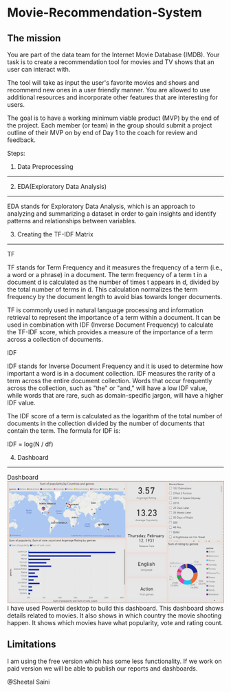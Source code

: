 # Movie-Recommendation-System

The mission
-------------------------------------------------------------------------------------------------------------------------------------------------------------------------
You are part of the data team for the Internet Movie Database (IMDB). Your task is to create a recommendation tool for movies and TV shows that an user can interact with.

The tool will take as input the user's favorite movies and shows and recommend new ones in a user friendly manner. You are allowed to use additional resources and incorporate other features that are interesting for users.

The goal is to have a working minimum viable product (MVP) by the end of the project. Each member (or team) in the group should submit a project outline of their MVP on by end of Day 1 to the coach for review and feedback.


Steps:
1. Data Preprocessing
-----------------------------------------------------------------------------------------------------------------------------------------------------------------------
2. EDA(Exploratory Data Analysis)
--------------------------------------------------------------------------------------------------------------------------------------------------------------------
EDA stands for Exploratory Data Analysis, which is an approach to analyzing and summarizing a dataset in order to gain insights and identify patterns and relationships between variables.

3. Creating the TF-IDF Matrix
-------------------------------------------------------------------------------------------------------------------------------------------------------------
TF

TF stands for Term Frequency and it measures the frequency of a term (i.e., a word or a phrase) in a document. The term frequency of a term t in a document d is calculated as the number of times t appears in d, divided by the total number of terms in d. This calculation normalizes the term frequency by the document length to avoid bias towards longer documents.

TF is commonly used in natural language processing and information retrieval to represent the importance of a term within a document. It can be used in combination with IDF (Inverse Document Frequency) to calculate the TF-IDF score, which provides a measure of the importance of a term across a collection of documents.

IDF

IDF stands for Inverse Document Frequency and it is used to determine how important a word is in a document collection. IDF measures the rarity of a term across the entire document collection. Words that occur frequently across the collection, such as "the" or "and," will have a low IDF value, while words that are rare, such as domain-specific jargon, will have a higher IDF value.

The IDF score of a term is calculated as the logarithm of the total number of documents in the collection divided by the number of documents that contain the term. The formula for IDF is:

IDF = log(N / df)

4. Dashboard
-----------------------------------------------------------------------------------------------------------------------------------------------
Dashboard
![Dashboard](https://github.com/sainisheetal/Movie-Recommendation-System/blob/main/PowerBi/Movie%20Recomendation%20Dashboard.png)
I have used Powerbi desktop to build this dashboard. This dashboard shows details related to movies. It also shows in which country the movie shooting happen. It shows which movies have what popularity, vote and rating count.

Limitations
---------------------------------------------------------------------------------------------------------------------------------------
I am using the free version which has some less functionality. If we work on paid version we will be able to publish our reports and dashboards.

@Sheetal Saini
